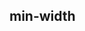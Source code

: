 ## min-width


<!-- CSSJSON.min-width.description -->

<!-- CSSJSON.min-width.syntax -->

<!-- CSSJSON.min-width.values -->

<!-- CSSJSON.min-width.defaultValue -->

<!-- CSSJSON.min-width.unixTags -->

<!-- CSSJSON.min-width.compatibility -->

<!-- CSSJSON.min-width.reference -->